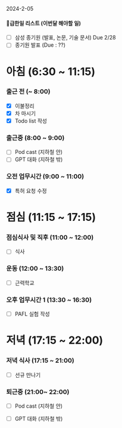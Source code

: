 2024-2-05

#### 급한일 리스트 (이번달 해야할 일)
- [ ] 삼성 종기원 (발표, 논문, 기술 문서) Due 2/28
- [ ] 종기원 발표 (Due : ??)

# 아침 (6:30 ~ 11:15)

### 출근 전 (~ 8:00)
- [x] 이불정리 
- [x] 차 마시기 
- [x] Todo list 작성 

### 출근중 (8:00 ~ 9:00)
- [ ] Pod cast (지하철 안)
- [ ] GPT 대화 (지하철 밖)

### 오전 업무시간 (9:00 ~ 11:00)
- [x] 특허 요청 수정

# 점심 (11:15 ~ 17:15)

### 점심식사 및 직후 (11:00 ~ 12:00)
- [ ] 식사

### 운동 (12:00 ~ 13:30)
- [ ] 근력학교 

### 오후 업무시간 1 (13:30 ~ 16:30)
- [ ] PAFL 실험 작성

# 저녁 (17:15 ~ 22:00)

### 저녁 식사 (17:15 ~ 21:00)
- [ ] 선규 만나기

### 퇴근중 (21:00~ 22:00)
- [ ] Pod cast (지하철 안)
- [ ] GPT 대화 (지하철 밖)

